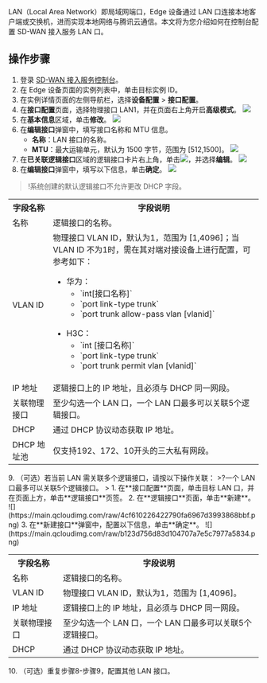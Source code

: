 LAN（Local Area Network）即局域网端口，Edge 设备通过 LAN 口连接本地客户端或交换机，进而实现本地网络与腾讯云通信。本文将为您介绍如何在控制台配置 SD-WAN 接入服务 LAN 口。

## 操作步骤
1. 登录 [SD-WAN 接入服务控制台](https://console.cloud.tencent.com/sas/edge)。
2. 在 Edge 设备页面的实例列表中，单击目标实例 ID。
3. 在实例详情页面的左侧导航栏，选择**设备配置** > **接口配置**。
4. 在**接口配置**页面，选择物理接口 LAN1，并在页面右上角开启**高级模式**。
![](https://main.qcloudimg.com/raw/f4b3a700124d25d6e2fb21fc20360ce0.png)
5. 在**基本信息**区域，单击**修改**。
 ![](https://main.qcloudimg.com/raw/a944c19908dbc8c6b5da4f0778d615d8.png)
6. 在**编辑接口**弹窗中，填写接口名称和 MTU 信息。
   - **名称**：LAN 接口的名称。
   - **MTU**：最大运输单元，默认为 1500 字节，范围为 [512,1500]。
![](https://main.qcloudimg.com/raw/c86157783e9181062e02512888e4018c.png)
7. 在**已关联逻辑接口**区域的逻辑接口卡片右上角，单击<img src="https://main.qcloudimg.com/raw/463afbc4198fb885dbb914309ec143f8.png" style="margin:0;" />，并选择**编辑**。
![](https://main.qcloudimg.com/raw/8000e45063474c45917bb5d1e874eddc.png)
8. 在**编辑接口**弹窗中，填写以下信息，单击**确定**。
  ![](https://main.qcloudimg.com/raw/82435abfd9519e80ecfd260d4040e449.png)
>!系统创建的默认逻辑接口不允许更改 DHCP 字段。
>
<table>
<tr>
<th>字段名称</th>
<th>字段说明</th>
</tr>
<tr>
<td>名称</td>
<td>逻辑接口的名称。</td>
</tr>
<tr>
<td>VLAN ID</td>
<td>物理接口 VLAN ID，默认为1，范围为 [1,4096]；当 VLAN ID 不为1时，需在其对端对接设备上进行配置，可参考如下：<ul><li>华为：<ul><li>`int[接口名称]`</li><li>`port link-type trunk`</li><li>`port trunk allow-pass vlan  [vlanid]`</li></li></ul></ul><ul><li>H3C：<ul><li>`int [接口名称]`</li><li>`port link-type trunk`</li><li>`port trunk permit vlan  [vlanid]`</li></li></ul></ul></td>
</tr>
<tr>
<td>IP 地址</td>
<td>逻辑接口上的 IP 地址，且必须与 DHCP 同一网段。</td>
</tr>
<tr>
<td>关联物理接口</td>
<td>至少勾选一个 LAN 口，一个 LAN 口最多可以关联5个逻辑接口。</td>
</tr>
<tr>
<td>DHCP</td>
<td>通过 DHCP 协议动态获取 IP 地址。</td>
</tr>
<tr>
<td>DHCP 地址池</td>
<td>仅支持192、172、10开头的三大私有网段。</td>
</tr>
</table>
9. （可选）若当前 LAN 需关联多个逻辑接口，请按以下操作关联：
>?一个 LAN 口最多可以关联5个逻辑接口。
>
   1. 在**接口配置**页面，单击目标 LAN 口，并在页面上方，单击**逻辑接口**页签。
   2. 在**逻辑接口**页面，单击**新建**。
   ![](https://main.qcloudimg.com/raw/4cf610226422790fa6967d3993868bbf.png)
   3. 在**新建接口**弹窗中，配置以下信息，单击**确定**。
![](https://main.qcloudimg.com/raw/b123d756d83d104707a7e5c7977a5834.png)
<table>
<tr>
<th>字段名称</th>
<th>字段说明</th>
</tr>
<tr>
<td>名称</td>
<td>逻辑接口的名称。</td>
</tr>
<tr>
<td>VLAN ID</td>
<td>物理接口 VLAN ID，默认为1，范围为 [1,4096]。</td>
</tr>
<tr>
<td>IP 地址</td>
<td>逻辑接口上的 IP 地址，且必须与 DHCP 同一网段。</td>
</tr>
<tr>
<td>关联物理接口</td>
<td>至少勾选一个 LAN 口，一个 LAN 口最多可以关联5个逻辑接口。</td>
</tr>
<tr>
<td>DHCP</td>
<td>通过 DHCP 协议动态获取 IP 地址。</td>
</tr>
</table>	
10. （可选）重复步骤8-步骤9，配置其他 LAN 接口。
